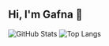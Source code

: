 ## Hi, I'm Gafna 👋
![GitHub Stats](https://github-readme-stats.vercel.app/api?username=sankyaku&show_icons=true&theme=radical)
![Top Langs](https://github-readme-stats.vercel.app/api/top-langs/?username=sankyaku&layout=compact&theme=radical)
